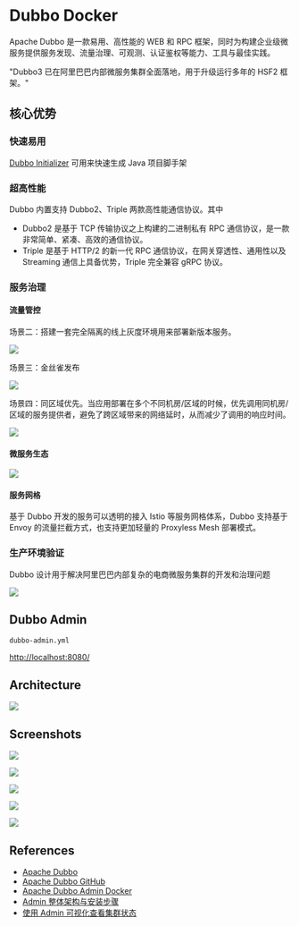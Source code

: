 # Dubbo Docker

Apache Dubbo 是一款易用、高性能的 WEB 和 RPC 框架，同时为构建企业级微服务提供服务发现、流量治理、可观测、认证鉴权等能力、工具与最佳实践。

"Dubbo3 已在阿里巴巴内部微服务集群全面落地，用于升级运行多年的 HSF2 框架。"

## 核心优势
### 快速易用
[Dubbo Initializer](https://start.dubbo.apache.org/bootstrap.html) 可用来快速生成 Java 项目脚手架

### 超高性能
Dubbo 内置支持 Dubbo2、Triple 两款高性能通信协议。其中
- Dubbo2 是基于 TCP 传输协议之上构建的二进制私有 RPC 通信协议，是一款非常简单、紧凑、高效的通信协议。
- Triple 是基于 HTTP/2 的新一代 RPC 通信协议，在网关穿透性、通用性以及 Streaming 通信上具备优势，Triple 完全兼容 gRPC 协议。

### 服务治理
#### 流量管控
场景二：搭建一套完全隔离的线上灰度环境用来部署新版本服务。

![](https://cn.dubbo.apache.org/imgs/v3/tasks/gray/gray1.png)

场景三：金丝雀发布

![](https://cn.dubbo.apache.org/imgs/v3/tasks/weight/weight1.png)

场景四：同区域优先。当应用部署在多个不同机房/区域的时候，优先调用同机房/区域的服务提供者，避免了跨区域带来的网络延时，从而减少了调用的响应时间。

![](https://cn.dubbo.apache.org/imgs/v3/tasks/region/region1.png)

#### 微服务生态
![](https://cn.dubbo.apache.org/imgs/v3/what/governance.png)

#### 服务网格
基于 Dubbo 开发的服务可以透明的接入 Istio 等服务网格体系，Dubbo 支持基于 Envoy 的流量拦截方式，也支持更加轻量的 Proxyless Mesh 部署模式。

### 生产环境验证
Dubbo 设计用于解决阿里巴巴内部复杂的电商微服务集群的开发和治理问题

![](https://cn.dubbo.apache.org/imgs/v3/advantages/production-ready.png)

## Dubbo Admin
`dubbo-admin.yml`

[http://localhost:8080/](http://localhost:8080/)

## Architecture
![](https://cn.dubbo.apache.org/imgs/v3/reference/admin/admin-core-components.png)

## Screenshots
![](https://cn.dubbo.apache.org/imgs/v3/tasks/observability/admin/1-search-by-service.png)

![](https://cn.dubbo.apache.org/imgs/v3/tasks/observability/admin/1-service-detail.png)

![](https://cn.dubbo.apache.org/imgs/v3/tasks/observability/admin/2-service-test2.png)

![](https://cn.dubbo.apache.org/imgs/v3/tasks/observability/admin/2-service-test.png)

![](https://cn.dubbo.apache.org/imgs/v3/tasks/observability/admin/2-service-doc.png)

## References
- [Apache Dubbo](https://cn.dubbo.apache.org/zh-cn/)
- [Apache Dubbo GitHub](https://github.com/apache/dubbo)
- [Apache Dubbo Admin Docker](https://hub.docker.com/r/apache/dubbo-admin)
- [Admin 整体架构与安装步骤](https://cn.dubbo.apache.org/zh-cn/overview/reference/admin/architecture/)
- [使用 Admin 可视化查看集群状态](https://cn.dubbo.apache.org/zh-cn/overview/tasks/observability/admin/)